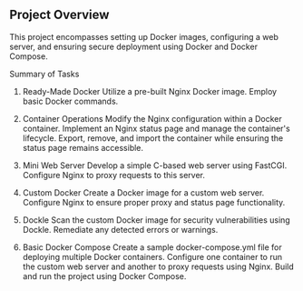 ## Project Overview
This project encompasses setting up Docker images, configuring a web server, and ensuring secure deployment using Docker and Docker Compose.

Summary of Tasks

1. Ready-Made Docker
Utilize a pre-built Nginx Docker image.
Employ basic Docker commands.

2. Container Operations
Modify the Nginx configuration within a Docker container.
Implement an Nginx status page and manage the container's lifecycle.
Export, remove, and import the container while ensuring the status page remains accessible.

3. Mini Web Server
Develop a simple C-based web server using FastCGI.
Configure Nginx to proxy requests to this server.

4. Custom Docker
Create a Docker image for a custom web server.
Configure Nginx to ensure proper proxy and status page functionality.

5. Dockle
Scan the custom Docker image for security vulnerabilities using Dockle.
Remediate any detected errors or warnings.

6. Basic Docker Compose
Create a sample docker-compose.yml file for deploying multiple Docker containers.
Configure one container to run the custom web server and another to proxy requests using Nginx.
Build and run the project using Docker Compose.

